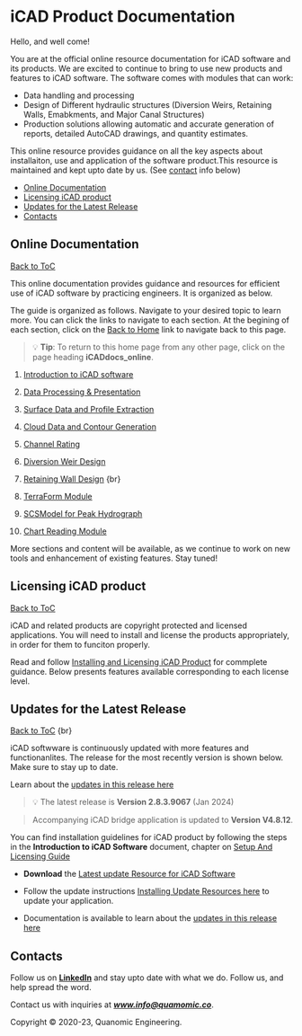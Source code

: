 # iCAD Product Documentation


Hello, and well come!

You are at the official online resource documentation for iCAD software and its products. We are excited to continue to bring to use new products and features to iCAD software. The software comes with modules that can work:
- Data handling and processing
- Design of Different hydraulic structures (Diversion Weirs, Retaining Walls, Emabkments, and Major Canal Structures)
- Production solutions allowing automatic and accurate generation of reports, detailed AutoCAD drawings, and quantity estimates.



This online resource provides guidance on all the key aspects about installaiton, use and application of the software product.This resource is maintained and kept upto date by us. (See [contact](#contacts)  info below)

<!--TOC-->
  - [Online Documentation](#online-documentation)
  - [Licensing iCAD product](#licensing-icad-product)
  - [Updates for the Latest Release](#updates-for-the-latest-release)
  - [Contacts](#contacts)
<!--/TOC-->


## Online Documentation
[Back to ToC](#table-of-contents)

This online documentation provides guidance and resources for efficient use of iCAD software by practicing engineers. It is organized as below.



The guide is organized as follows. Navigate to your desired topic to learn more. You can click the links to navigate to each section. At the begining of each section, click on the [Back to Home]() link to navigate back to this page.

> :bulb: **Tip**: To return to this home page from any other page, click on the page heading **iCADdocs_online**.


1. [Introduction to iCAD software](IntroductionToiCAD/Introduction_to_iCAD.md)

1. [Data Processing & Presentation](DataProcessing/DataProcessing.md)

1. [Surface Data and Profile Extraction](SurfaceDataProcessing/Surface_modelling_and_interpolation.md)

1. [Cloud Data and Contour Generation](CloudContour/CloudContour.md)

1. [Channel Rating](ChannelRatingWSPRO/ChannelRate_WSPRO.md)

1. [Diversion Weir Design](DiversionWeirDesign/DiversionWeirDesign.md)

1. [Retaining Wall Design](RetainingWallDesign/RetainingWallDesign.md) {br}

1. [TerraForm Module](TerraForm/TerraForm.md)

1. [SCSModel for Peak Hydrograph](SCSModel/SCSModel.md)

1. [Chart Reading Module](ChartRead/ChartRead.md)


More sections and content will be available, as we continue to work on new tools and enhancement of existing features. Stay tuned!


## Licensing iCAD product
[Back to ToC](#table-of-contents)

iCAD and related products are copyright protected and licensed applications. You will need to install and license the products appropriately, in order for them to funciton properly.

Read and follow [Installing and Licensing iCAD Product](/SetupAndLicensingGuide/setupguide.md#installation-and-setup-guide) for commplete guidance. Below presents features available corresponding to each license level.


## Updates for the Latest Release
[Back to ToC](#table-of-contents)
{br}

iCAD softwware is continuously updated with more features and functionanlites. The release for the most recently version is shown below. Make sure to stay up to date.

 Learn about the [updates in this release here](Updates/Update_Notes.md)

> :bulb: The latest release is **Version 2.8.3.9067** (Jan 2024)

> Accompanying iCAD bridge application is updated to **Version V4.8.12**.



You can find installation guidelines for iCAD product by following the steps in the **Introduction to iCAD Software** document, chapter on [Setup And Licensing Guide](SetupAndLicensingGuide/setupguide.md#installation-and-setup-guide)

* **Download** the [Latest update Resource for iCAD Software](https://drive.google.com/uc?export=download&id=1mSZVIIXOgk0yGErVAzAHIH8eWm1x0gZ6)


* Follow the update instructions [Installing Update Resources here](SetupAndLicensingGuide/setupguide.md#installing-update-resources) to update your application. 

* Documentation is available to learn about the [updates in this release here](Updates/Update_Notes.md)





## Contacts

Follow us on [**LinkedIn**]() and stay upto date with what we do. Follow us, and help spread the word.

Contact us with inquiries at ***www.info@quamomic.co***.

Copyright &copy; 2020-23, Quanomic Engineering.

